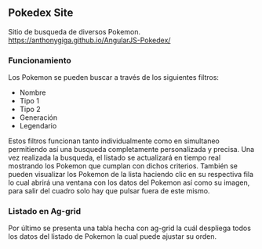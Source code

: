 ## Pokedex Site

 Sitio de busqueda de diversos Pokemon.
 https://anthonygiga.github.io/AngularJS-Pokedex/

### Funcionamiento

Los Pokemon se pueden buscar a través de los siguientes filtros:
- Nombre
- Tipo 1
- Tipo 2
- Generación
- Legendario

Estos filtros funcionan tanto individualmente como en simultaneo permitiendo así una busqueda completamente personalizada y precisa.
Una vez realizada la busqueda, el listado se actualizará en tiempo real mostrando los Pokemon que cumplan con dichos criterios.
También se pueden visualizar los Pokemon de la lista haciendo clic en su respectiva fila lo cual abrirá una ventana con los datos del Pokemon así como su imagen, para salir del cuadro solo hay que pulsar fuera de este mismo.
 
 
### Listado en Ag-grid

Por último se presenta una tabla hecha con ag-grid la cuál despliega todos los datos del listado de Pokemon la cual puede ajustar su orden.
